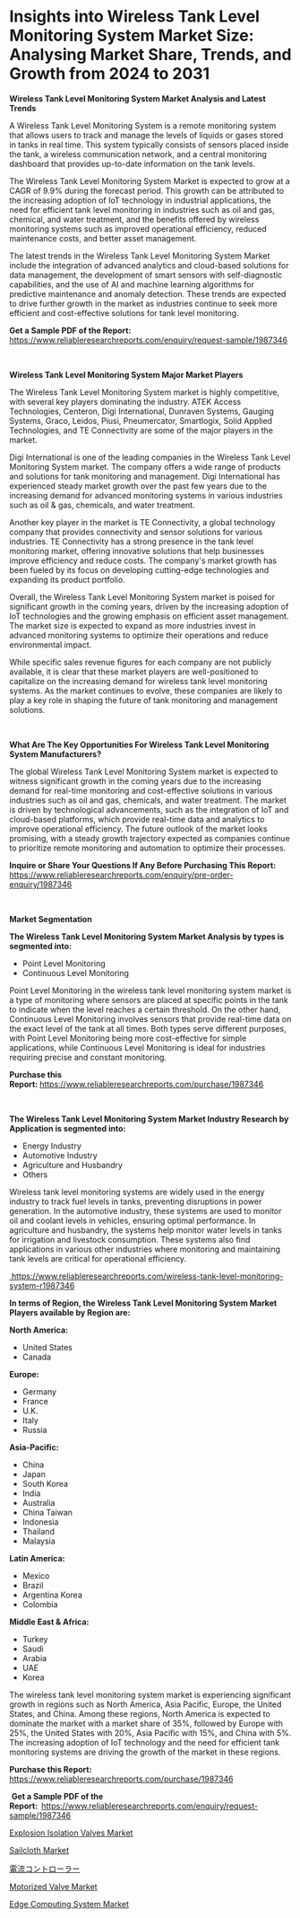 <p><h1>Insights into Wireless Tank Level Monitoring System Market Size: Analysing Market Share, Trends, and Growth from 2024 to 2031</h1></p><p><strong>Wireless Tank Level Monitoring System Market Analysis and Latest Trends</strong></p>
<p><p>A Wireless Tank Level Monitoring System is a remote monitoring system that allows users to track and manage the levels of liquids or gases stored in tanks in real time. This system typically consists of sensors placed inside the tank, a wireless communication network, and a central monitoring dashboard that provides up-to-date information on the tank levels.</p><p>The Wireless Tank Level Monitoring System Market is expected to grow at a CAGR of 9.9% during the forecast period. This growth can be attributed to the increasing adoption of IoT technology in industrial applications, the need for efficient tank level monitoring in industries such as oil and gas, chemical, and water treatment, and the benefits offered by wireless monitoring systems such as improved operational efficiency, reduced maintenance costs, and better asset management.</p><p>The latest trends in the Wireless Tank Level Monitoring System Market include the integration of advanced analytics and cloud-based solutions for data management, the development of smart sensors with self-diagnostic capabilities, and the use of AI and machine learning algorithms for predictive maintenance and anomaly detection. These trends are expected to drive further growth in the market as industries continue to seek more efficient and cost-effective solutions for tank level monitoring.</p></p>
<p><strong>Get a Sample PDF of the Report:&nbsp;</strong> <a href="https://www.reliableresearchreports.com/enquiry/request-sample/1987346">https://www.reliableresearchreports.com/enquiry/request-sample/1987346</a></p>
<p>&nbsp;</p>
<p><strong>Wireless Tank Level Monitoring System Major Market Players</strong></p>
<p><p>The Wireless Tank Level Monitoring System market is highly competitive, with several key players dominating the industry. ATEK Access Technologies, Centeron, Digi International, Dunraven Systems, Gauging Systems, Graco, Leidos, Piusi, Pneumercator, Smartlogix, Solid Applied Technologies, and TE Connectivity are some of the major players in the market.</p><p>Digi International is one of the leading companies in the Wireless Tank Level Monitoring System market. The company offers a wide range of products and solutions for tank monitoring and management. Digi International has experienced steady market growth over the past few years due to the increasing demand for advanced monitoring systems in various industries such as oil & gas, chemicals, and water treatment.</p><p>Another key player in the market is TE Connectivity, a global technology company that provides connectivity and sensor solutions for various industries. TE Connectivity has a strong presence in the tank level monitoring market, offering innovative solutions that help businesses improve efficiency and reduce costs. The company's market growth has been fueled by its focus on developing cutting-edge technologies and expanding its product portfolio.</p><p>Overall, the Wireless Tank Level Monitoring System market is poised for significant growth in the coming years, driven by the increasing adoption of IoT technologies and the growing emphasis on efficient asset management. The market size is expected to expand as more industries invest in advanced monitoring systems to optimize their operations and reduce environmental impact.</p><p>While specific sales revenue figures for each company are not publicly available, it is clear that these market players are well-positioned to capitalize on the increasing demand for wireless tank level monitoring systems. As the market continues to evolve, these companies are likely to play a key role in shaping the future of tank monitoring and management solutions.</p></p>
<p>&nbsp;</p>
<p><strong>What Are The Key Opportunities For Wireless Tank Level Monitoring System Manufacturers?</strong></p>
<p><p>The global Wireless Tank Level Monitoring System market is expected to witness significant growth in the coming years due to the increasing demand for real-time monitoring and cost-effective solutions in various industries such as oil and gas, chemicals, and water treatment. The market is driven by technological advancements, such as the integration of IoT and cloud-based platforms, which provide real-time data and analytics to improve operational efficiency. The future outlook of the market looks promising, with a steady growth trajectory expected as companies continue to prioritize remote monitoring and automation to optimize their processes.</p></p>
<p><strong>Inquire or Share Your Questions If Any Before Purchasing This Report:</strong> <a href="https://www.reliableresearchreports.com/enquiry/pre-order-enquiry/1987346">https://www.reliableresearchreports.com/enquiry/pre-order-enquiry/1987346</a></p>
<p>&nbsp;</p>
<p><strong>Market Segmentation</strong></p>
<p><strong>The Wireless Tank Level Monitoring System Market Analysis by types is segmented into:</strong></p>
<p><ul><li>Point Level Monitoring</li><li>Continuous Level Monitoring</li></ul></p>
<p><p>Point Level Monitoring in the wireless tank level monitoring system market is a type of monitoring where sensors are placed at specific points in the tank to indicate when the level reaches a certain threshold. On the other hand, Continuous Level Monitoring involves sensors that provide real-time data on the exact level of the tank at all times. Both types serve different purposes, with Point Level Monitoring being more cost-effective for simple applications, while Continuous Level Monitoring is ideal for industries requiring precise and constant monitoring.</p></p>
<p><strong>Purchase this Report:&nbsp;</strong><a href="https://www.reliableresearchreports.com/purchase/1987346">https://www.reliableresearchreports.com/purchase/1987346</a></p>
<p>&nbsp;</p>
<p><strong>The Wireless Tank Level Monitoring System Market Industry Research by Application is segmented into:</strong></p>
<p><ul><li>Energy Industry</li><li>Automotive Industry</li><li>Agriculture and Husbandry</li><li>Others</li></ul></p>
<p><p>Wireless tank level monitoring systems are widely used in the energy industry to track fuel levels in tanks, preventing disruptions in power generation. In the automotive industry, these systems are used to monitor oil and coolant levels in vehicles, ensuring optimal performance. In agriculture and husbandry, the systems help monitor water levels in tanks for irrigation and livestock consumption. These systems also find applications in various other industries where monitoring and maintaining tank levels are critical for operational efficiency.</p></p>
<p><a href="https://www.reliableresearchreports.com/wireless-tank-level-monitoring-system-r1987346">&nbsp;https://www.reliableresearchreports.com/wireless-tank-level-monitoring-system-r1987346</a></p>
<p><strong>In terms of Region, the Wireless Tank Level Monitoring System Market Players available by Region are:</strong></p>
<p>
    <p> <strong> North America: </strong>
        <ul>
            <li>United States</li>
            <li>Canada</li>
        </ul>
        </p> 
    <p> <strong> Europe: </strong>
        <ul>
            <li>Germany</li>
            <li>France</li>
            <li>U.K.</li>
            <li>Italy</li>
            <li>Russia</li>
        </ul>
        </p> 
    <p> <strong> Asia-Pacific: </strong>
        <ul>
            <li>China</li>
            <li>Japan</li>
            <li>South Korea</li>
            <li>India</li>
            <li>Australia</li>
            <li>China Taiwan</li>
            <li>Indonesia</li>
            <li>Thailand</li>
            <li>Malaysia</li>
        </ul>
        </p> 
    <p> <strong> Latin America: </strong>
        <ul>
            <li>Mexico</li>
            <li>Brazil</li>
            <li>Argentina Korea</li>
            <li>Colombia</li>
        </ul>
        </p> 
    <p> <strong> Middle East & Africa: </strong>
        <ul>
            <li>Turkey</li>
            <li>Saudi</li>
            <li>Arabia</li>
            <li>UAE</li>
            <li>Korea</li>
        </ul>
    </p>
    </p>
<p><p>The wireless tank level monitoring system market is experiencing significant growth in regions such as North America, Asia Pacific, Europe, the United States, and China. Among these regions, North America is expected to dominate the market with a market share of 35%, followed by Europe with 25%, the United States with 20%, Asia Pacific with 15%, and China with 5%. The increasing adoption of IoT technology and the need for efficient tank monitoring systems are driving the growth of the market in these regions.</p></p>
<p><strong>Purchase this Report: </strong><a href="https://www.reliableresearchreports.com/purchase/1987346">https://www.reliableresearchreports.com/purchase/1987346</a></p>
<p>&nbsp;<strong>Get a Sample PDF of the Report:&nbsp;&nbsp;</strong><a href="https://www.reliableresearchreports.com/enquiry/request-sample/1987346">https://www.reliableresearchreports.com/enquiry/request-sample/1987346</a></p>
<p><strong></strong></p>
<p><p><a href="https://www.linkedin.com/pulse/explosion-isolation-valves-market-research-report-its-history-termf?trackingId=zFsR7AN5HgU40M67fY7QuQ%3D%3D">Explosion Isolation Valves Market</a></p><p><a href="https://issuu.com/reportprime-2/docs/sailcloth-market-size-2030.pptx">Sailcloth Market</a></p><p><a href="https://github.com/cnnriuez22368/Market-Research-Report-List-2/blob/main/238101228204.md">電流コントローラー</a></p><p><a href="https://www.linkedin.com/pulse/motorized-valve-market-competitive-analysis-trends-forecast-2031-n5hcf?trackingId=BCS4e8utmPaIN65cpdgPQQ%3D%3D">Motorized Valve Market</a></p><p><a href="https://github.com/RickHolmes3/Market-Research-Report-List-4/blob/main/edge-computing-system-market.md">Edge Computing System Market</a></p></p>